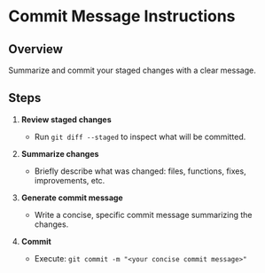 # Commit Message Instructions

## Overview
Summarize and commit your staged changes with a clear message.

## Steps
1. **Review staged changes**
   - Run `git diff --staged` to inspect what will be committed.

2. **Summarize changes**
   - Briefly describe what was changed: files, functions, fixes, improvements, etc.

3. **Generate commit message**
   - Write a concise, specific commit message summarizing the changes.

4. **Commit**
   - Execute: `git commit -m "<your concise commit message>"`